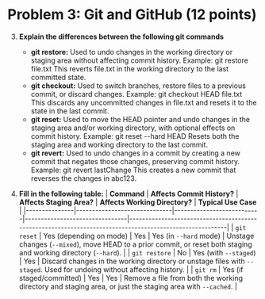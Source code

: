 # Problem 3: Git and GitHub (12 points)

3. **Explain the differences between the following git commands**
   - **git restore:** Used to undo changes in the working directory or staging area without affecting commit history.
   Example: git restore file.txt
   This reverts file.txt in the working directory to the last committed state.
   - **git checkout:** Used to switch branches, restore files to a previous commit, or discard changes. 
   Example: git checkout HEAD file.txt
   This discards any uncommitted changes in file.txt and resets it to the state in the last commit.
   - **git reset:** Used to move the HEAD pointer and undo changes in the staging area and/or working directory, with optional effects on commit history.
   Example: git reset --hard HEAD
   Resets both the staging area and working directory to the last commit.
   - **git revert:** Used to undo changes in a commit by creating a new commit that negates those changes, preserving commit history.
   Example: git revert lastChange
   This creates a new commit that reverses the changes in abc123.
   
4. **Fill in the following table:**
| **Command**   | **Affects Commit History?** | **Affects Staging Area?** | **Affects Working Directory?** | **Typical Use Case**                                                                                     |
|---------------|------------------------------|---------------------------|--------------------------------|---------------------------------------------------------------------------------------------------------|
| `git reset`   | Yes (depending on mode)      | Yes                       | Yes (in `--hard` mode)         | Unstage changes (`--mixed`), move HEAD to a prior commit, or reset both staging and working directory (`--hard`). |
| `git restore` | No                           | Yes (with `--staged`)     | Yes                            | Discard changes in the working directory or unstage files with `--staged`. Used for undoing without affecting history. |
| `git rm`      | Yes (if staged/committed)    | Yes                       | Yes                            | Remove a file from both the working directory and staging area, or just the staging area with `--cached`. |
